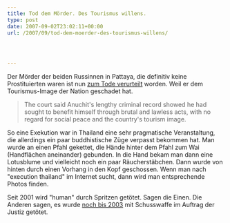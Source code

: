 ```yaml
---
title: Tod dem Mörder. Des Tourismus willens.
type: post
date: 2007-09-02T23:02:11+00:00
url: /2007/09/tod-dem-moerder-des-tourismus-willens/




---
```

Der Mörder der beiden Russinnen in Pattaya, die definitiv keine Prostituierten waren ist nun [zum Tode verurteilt][1] worden. Weil er dem Tourismus-Image der Nation geschadet hat.

> The court said Anuchit's lengthy criminal record showed he had sought to benefit himself through brutal and lawless acts, with no regard for social peace and the country's tourism image.

So eine Exekution war in Thailand eine sehr pragmatische Veranstaltung, die allerdings ein paar buddhistische Züge verpasst bekommen hat. Man wurde an einen Pfahl gekettet, die Hände hinter dem Pfahl zum Wai (Handflächen aneinander) gebunden. In die Hand bekam man dann eine Lotusblume und vielleicht noch ein paar Räucherstäbchen. Dann wurde von hinten durch einen Vorhang in den Kopf geschossen. Wenn man nach "execution thailand" im Internet sucht, dann wird man entsprechende Photos finden.

Seit 2001 wird "human" durch Spritzen getötet. Sagen die Einen. Die Anderen sagen, es wurde [noch bis 2003][2] mit Schusswaffe im Auftrag der Justiz getötet.

 [1]: http://www.nationmultimedia.com/breakingnews/read.php?newsid=30047597
 [2]: http://www.richard.clark32.btinternet.co.uk/shooting.html
